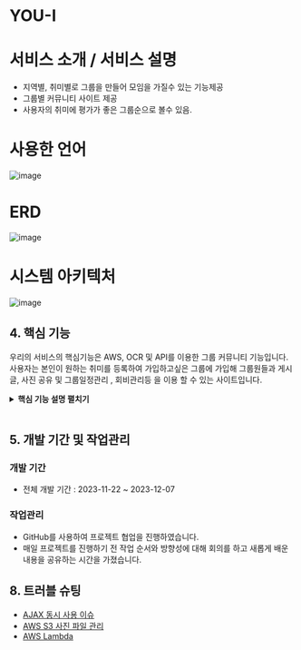 
# YOU-I
# 서비스 소개 / 서비스 설명
- 지역별, 취미별로 그룹을 만들어 모임을 가질수 있는 기능제공
- 그룹별 커뮤니티 사이트 제공
- 사용자의 취미에 평가가 좋은 그룹순으로 볼수 있음.
# 사용한 언어
  ![image](https://github.com/2023-SMHRD-IS-CLOUD-1/YOU-I/assets/149571615/581a4aff-5a5f-43a4-adbe-7f46ac4cc31c)
# ERD
  ![image](https://github.com/2023-SMHRD-IS-CLOUD-1/YOU-I/assets/149571615/67627a8b-1866-401c-856b-8e1dc11a57a4)
# 시스템 아키텍처
  ![image](https://github.com/2023-SMHRD-IS-CLOUD-1/YOU-I/assets/149571615/e05baff8-0474-4fdc-a38a-d33f3ce7d68f)
## 4. 핵심 기능
우리의 서비스의 핵심기능은 AWS, OCR 및 API를 이용한 그룹 커뮤니티 기능입니다.
사용자는 본인이 원하는 취미를 등록하여 가입하고싶은 그룹에 가입해 그룹원들과
게시글, 사진 공유 및 그룹일정관리 , 회비관리등 을 이용 할 수 있는 사이트입니다.

<details>
<summary><b>핵심 기능 설명 펼치기</b></summary>
<div markdown="1">

### 4.1. 전체 흐름도
![image](https://github.com/chanhyuckkim/copy/assets/149571615/0eb8ff0b-0cdf-46ee-8761-cc1886f75038)


### 4.2. 메인페이지 핵심기능

- **본인 취미에 맞는 그룹 노출** :pushpin: [코드 확인](https://github.com/2023-SMHRD-IS-CLOUD-1/YOU-I/blob/85cf700df6aed74bfe6b06e964702aaf8430bd45/YOU%26I/src/main/webapp/assets/js/mainpgjs/mainrank.js#L3)
- ![image](https://github.com/chanhyuckkim/copy/assets/149571615/59ca12fd-10c1-4fa4-aa7c-fb3757f01928)

  - 본인이 선택한 취미에 맞는 그룹이 사용자들의 좋아요 갯수가 많은 그룹부터 차례대로 노출됩니다.
  - 취미에 맞는 프로필사진을 AWS에서 불러옵니다.
### 4.3.  커뮤니티 사이트 핵심기능

- **글/사진 등록** :pushpin: [코드 확인](https://github.com/2023-SMHRD-IS-CLOUD-1/YOU-I/blob/85cf700df6aed74bfe6b06e964702aaf8430bd45/YOU%26I/src/main/webapp/WEB-INF/community.html#L472)
  ![image](https://github.com/chanhyuckkim/copy/assets/149571615/2f4963a6-c3c2-4436-a1c3-3c0c035a3fc4)


  - 그룹별로 커뮤니티사이트에서 게시글과 사진을 등록할 수 있습니다.
    
- **그룹 일정** :pushpin: [코드 확인](https://github.com/2023-SMHRD-IS-CLOUD-1/YOU-I/blob/85cf700df6aed74bfe6b06e964702aaf8430bd45/YOU%26I/src/main/webapp/assets/js/calendar.js#L5C1-L5C1)
![image](https://github.com/chanhyuckkim/copy/assets/149571615/406e065b-f434-474d-b3bf-bbb6e9fb4776)

  - 그룹별로 일정을 등록할수 있습니다.
  - 풀캘린더 API를 이용하여 일정관리를 할 수 있습니다.
- **장소 검색** :pushpin: [코드 확인](https://github.com/2023-SMHRD-IS-CLOUD-1/YOU-I/blob/85cf700df6aed74bfe6b06e964702aaf8430bd45/YOU%26I/src/main/webapp/assets/js/map.js#L6)
![image](https://github.com/chanhyuckkim/copy/assets/149571615/19ff317e-7750-4b5c-8f06-4766adfbb504)

- 키워드로 장소를 검색하여 가게 정보를 쉽게 찾아볼 수 있습니다.
- **회비 관리** :pushpin: [코드 확인](https://github.com/2023-SMHRD-IS-CLOUD-1/YOU-I/blob/85cf700df6aed74bfe6b06e964702aaf8430bd45/YOU%26I/src/main/webapp/assets/js/feecalendar/feecalendar.js#L3)
![image](https://github.com/chanhyuckkim/copy/assets/149571615/edcd95d1-e644-426b-9772-a9cbe88d83fd)

- 사용한 회비를 입력하여 관리할 수 있습니다.
- OCR기반으로 영수증의 텍스트를 읽어 회비관리를 할 수 있습니다.
  ![image](https://github.com/chanhyuckkim/copy/assets/149571615/f7aeb4f7-d41c-4ece-91fd-720ede2fccba)
- **그룹회원조회** :pushpin: [코드 확인](https://github.com/2023-SMHRD-IS-CLOUD-1/YOU-I/blob/85cf700df6aed74bfe6b06e964702aaf8430bd45/YOU%26I/src/main/webapp/WEB-INF/clubmember.html#L163C1-L163C1)
![image](https://github.com/chanhyuckkim/copy/assets/149571615/df02c5b4-6516-4715-90d8-bfd9c2d38ab8)

- 본인이 속한 그룹의 회원들의 정보를 열람할 수 있습니다.
- 회원가입할때 저장한 사진파일을 AWS를 통해 불러옵니다.
</div>
</details>

</br>


## 5. 개발 기간 및 작업관리

### 개발 기간
* 전체 개발 기간 : 2023-11-22 ~ 2023-12-07

### 작업관리
* GitHub를 사용하여 프로젝트 협업을 진행하였습니다.
* 매일 프로젝트를 진행하기 전 작업 순서와 방향성에 대해 회의를 하고 새롭게 배운 내용을 공유하는 시간을 가졌습니다.







## 8. 트러블 슈팅
* [AJAX 동시 사용 이슈](https://github.com/2023-SMHRD-IS-CLOUD-1/YOU-I/wiki/%ED%8A%B8%EB%9F%AC%EB%B8%94%EC%8A%88%ED%8C%852_AJAX_%EB%8F%99%EC%8B%9C_%EC%82%AC%EC%9A%A9%EC%9D%B4%EC%8A%88#ajax-%EB%8F%99%EC%8B%9C-%EC%82%AC%EC%9A%A9%EC%9D%B4%EC%8A%88)
* [AWS S3 사진 파일 관리](https://github.com/2023-SMHRD-IS-CLOUD-1/YOU-I/wiki/%ED%8A%B8%EB%9F%AC%EB%B8%94%EC%8A%88%ED%8C%853_AWS_S3_%EC%82%AC%EC%A7%84%EA%B4%80%EB%A6%AC_%EB%AC%B8%EC%A0%9C)
* [AWS Lambda](https://github.com/2023-SMHRD-IS-CLOUD-1/YOU-I/wiki/%ED%8A%B8%EB%9F%AC%EB%B8%94%EC%8A%88%ED%8C%854_%EC%9B%90%EB%B3%B8%ED%8C%8C%EC%9D%BC,_%EB%A6%AC%EC%82%AC%EC%9D%B4%EC%A7%95_%ED%8C%8C%EC%9D%BC_%EB%8F%99%EC%8B%9C_%EC%97%85%EB%A1%9C%EB%93%9C%EB%AC%B8%EC%A0%9C)



